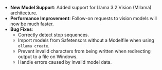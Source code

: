 - **New Model Support**: Added support for Llama 3.2 Vision (Mllama) architecture.
- **Performance Improvement**: Follow-on requests to vision models will now be much faster.
- **Bug Fixes**:
  - Correctly detect stop sequences.
  - Import models from Safetensors without a Modelfile when using `ollama create`.
  - Prevent invalid characters from being written when redirecting output to a file on Windows.
  - Handle errors caused by invalid model data.
